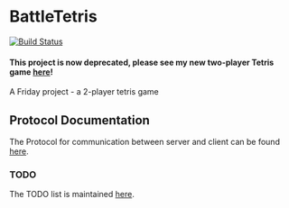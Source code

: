 # BattleTetris
[![Build Status](https://travis-ci.com/LeftistTachyon/BattleTetris.svg?branch=master)](https://travis-ci.com/LeftistTachyon/BattleTetris)  
#### This project is now deprecated, please see my new two-player Tetris game [here](https://github.com/LeftistTachyon/TetrisHG)!  
A Friday project - a 2-player tetris game

## Protocol Documentation
The Protocol for communication between server and client can be found [here](PROTOCOL.md).

### TODO
The TODO list is maintained [here](../../projects/1).
